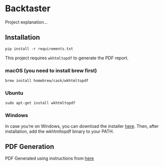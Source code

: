 # Backtaster

Project explanation...

## Installation

```pip install -r requirements.txt```

This project requires `wkhtmltopdf` to generate the PDF report.

### macOS (you need to install brew first)
```brew install homebrew/cask/wkhtmltopdf```
### Ubuntu
```sudo apt-get install wkhtmltopdf```
### Windows
In case you’re on Windows, you can download the installer [here](https://wkhtmltopdf.org/downloads.html). Then, after installation, add the wkhtmltopdf binary to your PATH.


## PDF Generation

PDF Generated using instructions from [here](https://towardsdatascience.com/how-to-easily-create-a-pdf-file-with-python-in-3-steps-a70faaf5bed5)
